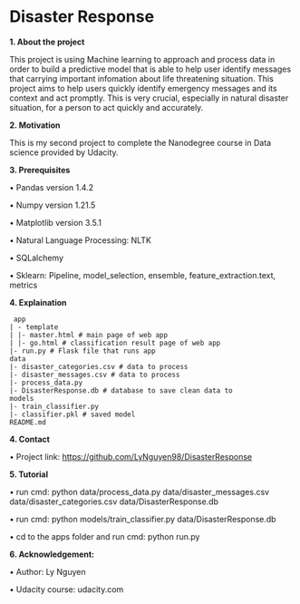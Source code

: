 # Disaster Response

**1. About the project**

This project is using Machine learning to approach and process data in order to build a predictive model that is able to help user identify messages that carrying important infomation about life threatening situation. This project aims to help users quickly identify emergency messages and its context and act promptly. This is very crucial, especially in natural disaster situation, for a person to act quickly and accurately.

**2.	Motivation**

This is my second project to complete the Nanodegree course in Data science provided by Udacity.

**3.	Prerequisites**

  •	Pandas version 1.4.2

  •	Numpy version 1.21.5

  •	Matplotlib version 3.5.1
  
  •	Natural Language Processing: NLTK
  
  •	SQLalchemy
  
  •	Sklearn: Pipeline, model_selection, ensemble, feature_extraction.text, metrics

**4.	Explaination**

     app
    | - template
    | |- master.html # main page of web app
    | |- go.html # classification result page of web app
    |- run.py # Flask file that runs app
    data
    |- disaster_categories.csv # data to process
    |- disaster_messages.csv # data to process
    |- process_data.py
    |- DisasterResponse.db # database to save clean data to
    models
    |- train_classifier.py
    |- classifier.pkl # saved model
    README.md
  

**4.	Contact**

  •	Project link: https://github.com/LyNguyen98/DisasterResponse
  
**5.	Tutorial**

  •	run cmd: python data/process_data.py data/disaster_messages.csv data/disaster_categories.csv data/DisasterResponse.db
  
  •	run cmd: python models/train_classifier.py data/DisasterResponse.db
  
  •	cd to the apps folder and run cmd: python run.py
  

**6.	Acknowledgement:**

  •	Author: Ly Nguyen
  
  •	Udacity course: udacity.com

